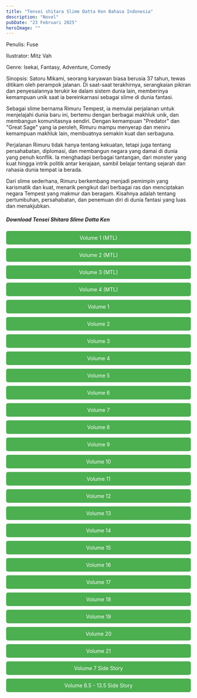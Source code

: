 ```yaml
---
title: "Tensei shitara Slime Datta Ken Bahasa Indonesia"
description: "Novel"
pubDate: "23 Februari 2025"
heroImage: ""
---
```


Penulis: Fuse

Ilustrator: Mitz Vah

Genre: Isekai, Fantasy, Adventure, Comedy

Sinopsis: Satoru Mikami, seorang karyawan biasa berusia 37 tahun, tewas ditikam oleh perampok jalanan. Di saat-saat terakhirnya, serangkaian pikiran dan penyesalannya terukir ke dalam sistem dunia lain, memberinya kemampuan unik saat ia bereinkarnasi sebagai slime di dunia fantasi.

Sebagai slime bernama Rimuru Tempest, ia memulai perjalanan untuk menjelajahi dunia baru ini, bertemu dengan berbagai makhluk unik, dan membangun komunitasnya sendiri. Dengan kemampuan "Predator" dan "Great Sage" yang ia peroleh, Rimuru mampu menyerap dan meniru kemampuan makhluk lain, membuatnya semakin kuat dan serbaguna.

Perjalanan Rimuru tidak hanya tentang kekuatan, tetapi juga tentang persahabatan, diplomasi, dan membangun negara yang damai di dunia yang penuh konflik. Ia menghadapi berbagai tantangan, dari monster yang kuat hingga intrik politik antar kerajaan, sambil belajar tentang sejarah dan rahasia dunia tempat ia berada.

Dari slime sederhana, Rimuru berkembang menjadi pemimpin yang karismatik dan kuat, menarik pengikut dari berbagai ras dan menciptakan negara Tempest yang makmur dan beragam. Kisahnya adalah tentang pertumbuhan, persahabatan, dan penemuan diri di dunia fantasi yang luas dan menakjubkan.
<!DOCTYPE html>
<html>
<head>
  <style>
  .download-button {
      display: block;
      margin: 10px 0;
      padding: 10px 20px;
      background-color: #4CAF50;
      color: white;
      text-align: center;
      text-decoration: none;
      border: none;
      border-radius: 5px;
    }
  </style>
</head>
<body>

  <h5>Download Tensei Shitara Slime Datta Ken</h5>

  <a href="https://gawr-index.floral.workers.dev/0:/LN%20&%20WN/LN%20&%20WN%20Jepang%20P1/Tensura/Tensei%20Shitara%20Data%20Ken%20SLime%20-%20Volume%2001%20(MTL).pdf" class="download-button" download>Volume 1 (MTL)</a>
  <a href="https://gawr-index.floral.workers.dev/0:/LN%20&%20WN/LN%20&%20WN%20Jepang%20P1/Tensura/Tensei%20Shitara%20Data%20Ken%20SLime%20-%20Volume%2002%20(MTL).pdf" class="download-button" download>Volume 2 (MTL)</a>
  <a href="https://gawr-index.floral.workers.dev/0:/LN%20&%20WN/LN%20&%20WN%20Jepang%20P1/Tensura/Tensei%20Shitara%20Data%20Ken%20SLime%20-%20Volume%2003%20(MTL).pdf" class="download-button" download>Volume 3 (MTL)</a>
  <a href="https://gawr-index.floral.workers.dev/0:/LN%20&%20WN/LN%20&%20WN%20Jepang%20P1/Tensura/Tensei%20Shitara%20Data%20Ken%20SLime%20-%20Volume%2004%20(MTL).pdf" class="download-button" download>Volume 4 (MTL)</a>
  <a href="https://gawr-index.floral.workers.dev/0:/LN%20&%20WN/LN%20&%20WN%20Jepang%20P1/Tensura/Tensura%2001%20indo.pdf" class="download-button" download>Volume 1</a>
  <a href="https://gawr-index.floral.workers.dev/0:/LN%20&%20WN/LN%20&%20WN%20Jepang%20P1/Tensura/Tensura%2002%20indo.pdf" class="download-button" download>Volume 2</a>
  <a href="https://gawr-index.floral.workers.dev/0:/LN%20&%20WN/LN%20&%20WN%20Jepang%20P1/Tensura/Tensura%2003%20indo.pdf" class="download-button" download>Volume 3</a>
  <a href="https://gawr-index.floral.workers.dev/0:/LN%20&%20WN/LN%20&%20WN%20Jepang%20P1/Tensura/Tensura%2004%20indo.pdf" class="download-button" download>Volume 4</a>
  <a href="https://gawr-index.floral.workers.dev/0:/LN%20&%20WN/LN%20&%20WN%20Jepang%20P1/Tensura/Tensura%20LN%20Volume%2005%20-%20DragoIsekai%20-%20CSNovel.Blogspot.com.pdf" class="download-button" download>Volume 5</a>
  <a href="https://gawr-index.floral.workers.dev/0:/LN%20&%20WN/LN%20&%20WN%20Jepang%20P1/Tensura/Tensura%20LN%20Volume%2006%20-%20DragoIsekai%20-%20CSNovel.Blogspot.com.pdf" class="download-button" download>Volume 6</a>
  <a href="https://gawr-index.floral.workers.dev/0:/LN%20&%20WN/LN%20&%20WN%20Jepang%20P1/Tensura/Tensura%20LN%20Volume%2007%20-%20DragoIsekai%20-%20CSNovel.Blogspot.com.pdf" class="download-button" download>Volume 7</a>
  <a href="https://gawr-index.floral.workers.dev/0:/LN%20&%20WN/LN%20&%20WN%20Jepang%20P1/Tensura/Tensura%20LN%20Volume%2008%20-%20DragoIsekai%20-%20CSNovel.Blogspot.com.pdf" class="download-button" download>Volume 8</a>
  <a href="https://gawr-index.floral.workers.dev/0:/LN%20&%20WN/LN%20&%20WN%20Jepang%20P1/Tensura/Tensura%20LN%20Volume%2009%20-%20DragoIsekai%20-%20CSNovel.Blogspot.com.pdf" class="download-button" download>Volume 9</a>
  <a href="https://gawr-index.floral.workers.dev/0:/LN%20&%20WN/LN%20&%20WN%20Jepang%20P1/Tensura/Tensura%20LN%20Volume%2010%20-%20DragoIsekai%20-%20CSNovel.Blogspot.com.pdf" class="download-button" download>Volume 10</a>
  <a href="https://gawr-index.floral.workers.dev/0:/LN%20&%20WN/LN%20&%20WN%20Jepang%20P1/Tensura/Tensura%20LN%20Volume%2011%20-%20DragoIsekai%20-%20CSNovel.Blogspot.com.pdf" class="download-button" download>Volume 11</a>
  <a href="https://gawr-index.floral.workers.dev/0:/LN%20&%20WN/LN%20&%20WN%20Jepang%20P1/Tensura/Tensura%20LN%20Volume%2012%20-%20Ciel%20Noir.pdf" class="download-button" download>Volume 12</a>
  <a href="https://gawr-index.floral.workers.dev/0:/LN%20&%20WN/LN%20&%20WN%20Jepang%20P1/Tensura/Tensura%20LN%20Volume%2013%20-%20Ciel%20Noir.pdf" class="download-button" download>Volume 13</a>
  <a href="https://gawr-index.floral.workers.dev/0:/LN%20&%20WN/LN%20&%20WN%20Jepang%20P1/Tensura/Tensura%20LN%20Volume%2014%20-%20Ciel%20Noir.pdf" class="download-button" download>Volume 14</a>
  <a href="https://gawr-index.floral.workers.dev/0:/LN%20&%20WN/LN%20&%20WN%20Jepang%20P1/Tensura/Tensura%20LN%20Volume%2015%20-%20Ciel%20Noir.pdf" class="download-button" download>Volume 15</a>
  <a href="https://gawr-index.floral.workers.dev/0:/LN%20&%20WN/LN%20&%20WN%20Jepang%20P1/Tensura/Tensura%20LN%20Volume%2016%20-%20DragoIsekai%20-%20CSNovel.Blogspot.com.pdf" class="download-button" download>Volume 16</a>
  <a href="https://gawr-index.floral.workers.dev/0:/LN%20&%20WN/LN%20&%20WN%20Jepang%20P1/Tensura/Tensura%20LN%20Volume%2017%20-%20DragoIsekai%20-%20CSNovel.Blogspot.com.pdf" class="download-button" download>Volume 17</a>
  <a href="https://gawr-index.floral.workers.dev/0:/LN%20&%20WN/LN%20&%20WN%20Jepang%20P1/Tensura/Tensura%20LN%20Volume%2018%20-%20Ciel%20Noir%20-%20CSNovel.Blogspot.com.pdf" class="download-button" download>Volume 18</a>
  <a href="https://gawr-index.floral.workers.dev/0:/LN%20&%20WN/LN%20&%20WN%20Jepang%20P1/Tensura/Tensura%20LN%20Volume%2019%20-%20RuiDrive.pdf" class="download-button" download>Volume 19</a>
  <a href="https://gawr-index.floral.workers.dev/0:/LN%20&%20WN/LN%20&%20WN%20Jepang%20P1/Tensura/Tensura%20LN%20Volume%2020%20-%20RuiDrive.pdf" class="download-button" download>Volume 20</a>
  <a href="https://gawr-index.floral.workers.dev/0:/LN%20&%20WN/LN%20&%20WN%20Jepang%20P1/Tensura/Tensura%20LN%20Volume%2021%20-%20AnteikuTL.pdf" class="download-button" download>Volume 21</a>
  <a href="https://gawr-index.floral.workers.dev/0:/LN%20&%20WN/LN%20&%20WN%20Jepang%20P1/Tensura/Tensura%20vol%2007%20SideStory.pdf" class="download-button" download>Volume 7 Side Story</a>
  <a href="https://gawr-index.floral.workers.dev/0:/LN%20&%20WN/LN%20&%20WN%20Jepang%20P1/Tensura/Tensura%20vol%208.5%E2%94%8013.5%20SideStory.pdf" class="download-button" download>Volume 8.5 - 13.5 Side Story</a>

</body>
</html>
